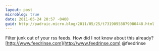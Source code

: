 ```yaml
---
layout: post
microblog: true
date: 2011-05-24 20:57 -0400
guid: http://padraic.micro.blog/2011/05/25/t73190958879080448.html
---
```

Filter junk out of your rss feeds. How did I not know about this already? [http://www.feedrinse.com](http://www.feedrinse.com) @feedrinse
